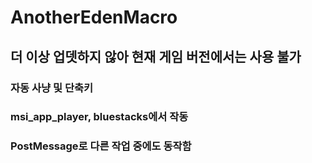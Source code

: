 # AnotherEdenMacro
## 더 이상 업뎃하지 않아 현재 게임 버전에서는 사용 불가
### 자동 사냥 및 단축키 
### msi_app_player, bluestacks에서 작동
### PostMessage로 다른 작업 중에도 동작함
